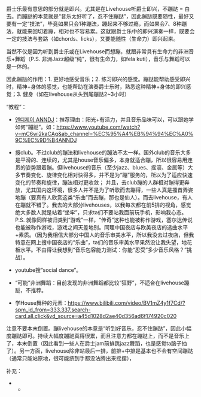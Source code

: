 爵士乐最有意思的部分就是即兴。尤其是在Livehouse听爵士即兴，不蹦跶 = 白去。而蹦跶的本意就是“音乐太好听了，忍不住蹦跶”，因此蹦跶既要随性，最好又要有一定“技法”，毕竟如果只会1种蹦法，蹦起来不够过瘾，而如果会7、8种蹦法，就能来回切着蹦，相对也不容易累。这就跟爵士乐中的即兴演奏一样，既要会一定的技法与套路（如chords、licks），又要能随性（生命力）即兴起来。

当然不仅是因为听到爵士乐或在Livehouse而想蹦，就跟非常具有生命力的非洲音乐+舞蹈（P.S. 非洲Jazz超级“纯”，很有生命力，如fela kuti），音乐与舞蹈可以是一体的。

因此蹦跶的作用：1. 更好地感受音乐；2. 练习即兴的感觉。蹦跶能帮助感受即兴时，精神+身体的感觉，也能帮助在演奏爵士乐时，熟悉这种精神+身体的即兴感觉；3. 健身（如在livehouse从头到尾蹦跶2~3小时）

“教程”：
* [앤디제이 ANNDJ](https://www.youtube.com/@ANNDJ)：推荐理由：阳光+有活力，并且音乐品味可以，可以跟她学如何“蹦跶”。如：https://www.youtube.com/watch?v=mC6wi2kaCAg&ab_channel=%EC%95%A4%EB%94%94%EC%A0%9C%EC%9D%B4ANNDJ
* 搜club。不过club的蹦法和livehouse的蹦法不太一样。国外club的音乐大多是平滑的、连续的，尤其是house音乐偏多，本身就适合蹦，所以很容易用连贯的姿势跟着蹦。但livehouse的音乐（至少jazz、blues、摇滚、金属等）大多节奏变化、旋律变化相对快得多，并不是为“蹦”服务的，所以为了适应快速变化的节奏和旋律，蹦法相对更收敛；
  并且，去club蹦的人群相对蹦得更奔放，尤其国内这环境，很多人并不是为了听歌而去蹦得，一些人真是搔首弄姿地蹦（要真有人欣赏这类“乐曲”而去蹦，那也是仙人）。而去livehouse，有人在蹦就不错了。我去的大部分livehouses，以我每次都在前5排的视角，感觉绝大多数人就是站着“坐牢”，只求ta们不要站我面前玩手机，影响我心态。
  P.S. 就像同样被归类到“游戏”一样，“传奇”这种也能被称作游戏，塞尔达传说也能被称作游戏，游戏之间天差地别。同理中国夜店与欧美夜店的选曲水平+素质。（因为我相信大部分中国人的音乐审美水平，所以我没去过夜店，但我特意在网上搜中国夜店的“乐曲”，ta们的音乐审美水平果然没让我失望，地花板水平。不由得让我想到“音乐包容能力测试：你能“忍受”多少音乐风格？”挑战）。
	
* youtube搜“social dance”。
* “可能”非洲舞蹈：目前发现的非洲舞蹈都比较“狂野”，不适合在livehouse蹦跶，不推荐。
* 学House舞种的元素：https://www.bilibili.com/video/BV1mZ4y1f7Cd/?spm_id_from=333.337.search-card.all.click&vd_source=a45d1028d2ae40d356ad6f174920c020

注意不要本末倒置。蹦livehouse的本意是“听到好音乐，忍不住蹦跶”，因此小幅度蹦跶即可。持续大幅度蹦跶真得很累，而且注意力都在蹦跶上，而不是音乐上了，本末倒置（因此看到一些人在爵士jam前排跳jazz舞蹈，也是感觉ta脑子抽了）。另一方面，livehouse除非站最后一排，前排+中排是基本也不会有空间蹦跶（通常只能站原地，很可能挤到手都没法腾出来摇摆），

补充：
* *